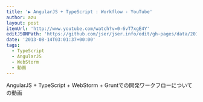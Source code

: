 ```yaml
---
title: '▶ AngularJS + TypeScript : Workflow - YouTube'
author: azu
layout: post
itemUrl: 'http://www.youtube.com/watch?v=0-6vT7xgE4Y'
editJSONPath: 'https://github.com/jser/jser.info/edit/gh-pages/data/2013/08/index.json'
date: '2013-08-14T03:01:37+00:00'
tags:
  - TypeScript
  - AngularJS
  - WebStorm
  - 動画
---
```

AngularJS + TypeScript + WebStorm + Gruntでの開発ワークフローについての動画
